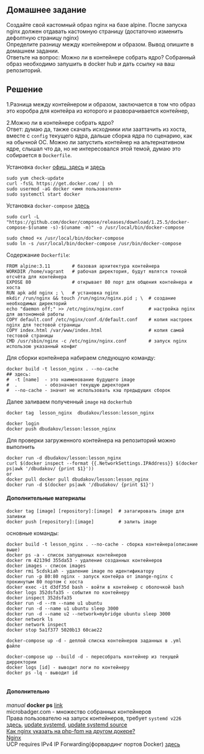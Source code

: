 ## Домашнее задание  
  
Создайте свой кастомный образ nginx на базе alpine. После запуска nginx должен отдавать кастомную страницу (достаточно изменить дефолтную страницу nginx)      
Определите разницу между контейнером и образом. Вывод опишите в домашнем задании.    
Ответьте на вопрос: Можно ли в контейнере собрать ядро?
Собранный образ необходимо запушить в docker hub и дать ссылку на ваш репозиторий.  

## Решение
1.Разница между контейнером и образом, заключается в том что образ это коробра для контейра из которого и разворачивается контейнер,  

2.Можно ли в контейнере собрать ядро?   
Ответ: думаю да, также скачать исходники или зааттачить из хоста, вместе с `config` текущего ядра, дальше сборка ядра по сценарию, как на обычной ОС. Можно ли запустить контейнер на альтернативном ядре, слышал что да, но не интересовался этой темой, думаю это собирается в `Dockerfile`. 

Установка `docker` [офиц. здесь](https://docs.docker.com/engine/install/centos/) и [здесь](https://1cloud.ru/help/linux/instruktsiya-docker-na-centos7)    
```
sudo yum check-update
curl -fsSL https://get.docker.com/ | sh
sudo usermod -aG docker <имя пользователя> 
sudo systemctl start docker
```
Установка `docker-compose` [здесь](https://docs.docker.com/compose/install/)    
```
sudo curl -L "https://github.com/docker/compose/releases/download/1.25.5/docker-compose-$(uname -s)-$(uname -m)" -o /usr/local/bin/docker-compose

sudo chmod +x /usr/local/bin/docker-compose
sudo ln -s /usr/local/bin/docker-compose /usr/bin/docker-compose
```

Cодержание `Dockerfile`:      
```
FROM alpine:3.11        # базовая архитектура контейнера
WORKDIR /home/vagrant   # рабочая директория, будут являтся точкой отсчёта для контейнера
EXPOSE 80               # открывает 80 порт для общения контейнера и хоста
RUN apk add nginx ; \   # установка nginx
mkdir /run/nginx && touch /run/nginx/nginx.pid ; \  # создание необходимых директорий
echo "daemon off;" >> /etc/nginx/nginx.conf         # настройка nginx для автономной работы
COPY default.conf /etc/nginx/conf.d/default.conf    # копия настроек nginx для тестовой страницы
COPY index.html /var/www/index.html                 # копия самой тестовой страницы
CMD /usr/sbin/nginx -c /etc/nginx/nginx.conf        # запуск nginx использою указанный конфиг

```


Для сборки контейнера набираем следующую команду:   
```
docker build -t lesson_nginx . --no-cache
## здесь:
#  -t [name]  - это наименование будущего image 
#  .          - обозначает текущую директория
#  --no-cache - значит не использовать кэш предыдущих сборок
```
Далее заливаем полученный `image` на `dockerhub`
```
docker tag  lesson_nginx  dbudakov/lesson:lesson_nginx

docker login
docker push dbudakov/lesson:lesson_nginx
```
 
Для проверки загруженного контейнера на репозиторий можно выполнить  
```
docker run -d dbudakov/lesson:lesson_nginx
curl $(docker inspect --format {{.NetworkSettings.IPAddress}} $(docker ps|awk '/dbudakov/ {print $1}'))
or
docker pull docker pull dbudakov/lesson:lesson_nginx
docker run -d $(docker ps|awk '/dbudakov/ {print $1}')
```
#### Дополнительные материалы    
```
docker tag [image] [repository]:[image]  # затагировать image для заливки  
docker push [repository]:[image]         # залить image 
```
основные команды:  
```
docker build -t lesson_nginx . --no-cache - сборка контейнера(описание выше)
docker ps -a - список запущенных контейнеров
docker rm 42139d 355da53 - удаление созданных контейнеров
docker images - список images
docker rmi 5cdskiah - удаление image по идентификатору
docker run -p 80:80 nginx - запуск контейра от imange-nginx с прокинутым 80 портом с хоста
docker exec -it d3df35d bash - войти в контейнер с оболочкой bash
docker logs 352dsfa35 - события по контейнеру
docker inspect 352dsfa35
docker run -d --rm --name u1 ubuntu
docker run -d --name u1 ubuntu sleep 3000
docker run -d --name u2 --network=mybridge ubuntu sleep 3000
docker network ls
docker network inspect
docker stop 5a1f377 5020b13 60cae22

docker-compose up -d - деплой списка контейнеров заданных в .yml  файле

docker-compose up --build -d - пересобрать контейнер из текущей дирректории
docker logs [id] - выводит логи по контейнеру
docker ps -lq - выводит id
  
```
#### Дополнительно
*manual* __docker ps__ [link](https://docs.docker.com/engine/reference/commandline/ps/)  
microbadger.com - множество собранных контейнеров  
Права пользователю на запуск контейнеров, требует `systemd v226` [здесь](https://superuser.com/questions/1064616/polkit-systemd-interaction),  [update systemd](https://copr.fedorainfracloud.org/coprs/jsynacek/systemd-backports-for-centos-7/),  [update systemd source](https://github.com/systemd/systemd/releases)    
[Как nginx указать на php-fpm на другом докере?](https://qna.habr.com/q/597608)  
[Nginx](https://wiki.alpinelinux.org/wiki/Nginx)  
UCP requires IPv4 IP Forwarding(форвардинг портов Docker) [здесь](https://success.docker.com/article/ipv4-forwarding)  
